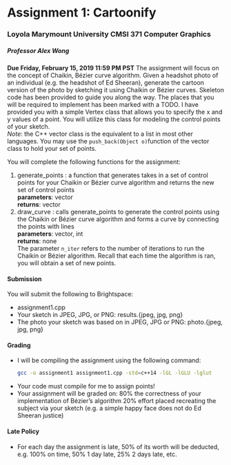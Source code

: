 # Assignment 1: Cartoonify

### Loyola Marymount University CMSI 371 Computer Graphics

##### Professor Alex Wong

**Due Friday, February 15, 2019 11:59 PM PST**
The assignment will focus on the concept of Chaikin, Bézier curve algorithm. Given a headshot photo of an individual (e.g. the headshot of Ed Sheeran), generate the cartoon version of the photo by sketching it using Chaikin or Bézier curves.
Skeleton code has been provided to guide you along the way. The places that you will be required to implement has been marked with a ​TODO​.
I have provided you with a simple Vertex class that allows you to specify the x and y values of a point. You will utilize this class for modeling the control points of your sketch.
\
_Note_: the C++ vector class is the equivalent to a list in most other languages. You may use the `push_back(Object o)`​ function of the vector class to hold your set of points.

You will complete the following functions for the assignment:

1. generate_points​ : a function that generates takes in a set of control points for your Chaikin or Bézier curve algorithm and returns the new set of control points\
   **parameters**: vector<Vertex>\
   **returns**: vector<Vertex>
2. draw_curve​ : calls ​generate_points​ to generate the control points using the Chaikin or Bézier curve algorithm and forms a curve by connecting the points with lines\
   **parameters**: vector<Vertex>, int\
   **returns**: none\
   The parameter ​`n_iter​` refers to the number of iterations to run the Chaikin or Bézier algorithm. Recall that each time the algorithm is ran, you will obtain a set of new points.

#### Submission

You will submit the following to Brightspace:

- assignment1.cpp
- Your sketch in JPEG, JPG, or PNG: results.{jpeg, jpg, png}
- The photo your sketch was based on in JPEG, JPG or PNG: photo.{jpeg, jpg, png}

#### Grading

- I will be compiling the assignment using the following command:
  ```sh
  gcc -o assignment1 assignment1.cpp -std=c++14 -lGL -lGLU -lglut
  ```
- Your code must compile for me to assign points!
- Your assignment will be graded on:
  80% the correctness of your implementation of Bézier’s algorithm
  20% effort placed recreating the subject via your sketch (e.g. a simple happy face does not do Ed Sheeran justice)

#### Late Policy

- For each day the assignment is late, 50% of its worth will be deducted, e.g. 100% on time, 50% 1 day late, 25% 2 days late, etc.
